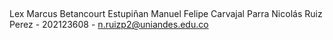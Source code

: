 ##
Lex Marcus Betancourt Estupiñan
Manuel Felipe Carvajal Parra
Nicolás Ruiz Perez - 202123608 - n.ruizp2@uniandes.edu.co
##